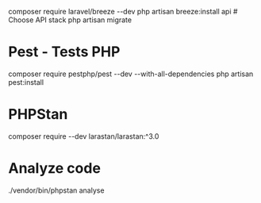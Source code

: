 

composer require laravel/breeze --dev
php artisan breeze:install api # Choose API stack
php artisan migrate

# Pest - Tests PHP
composer require pestphp/pest --dev --with-all-dependencies
php artisan pest:install

# PHPStan
composer require --dev larastan/larastan:^3.0


# Analyze code
./vendor/bin/phpstan analyse
